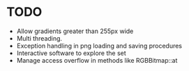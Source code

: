 # TODO

* Allow gradients greater than 255px wide
* Multi threading.
* Exception handling in png loading and saving procedures
* Interactive software to explore the set
* Manage access overflow in methods like RGBBitmap::at

